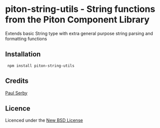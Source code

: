 # piton-string-utils - String functions from the Piton Component Library

Extends basic String type with extra general purpose string parsing and formatting functions

## Installation

     npm install piton-string-utils

## Credits
[Paul Serby](https://github.com/serby/)

## Licence
Licenced under the [New BSD License](http://opensource.org/licenses/bsd-license.php)
